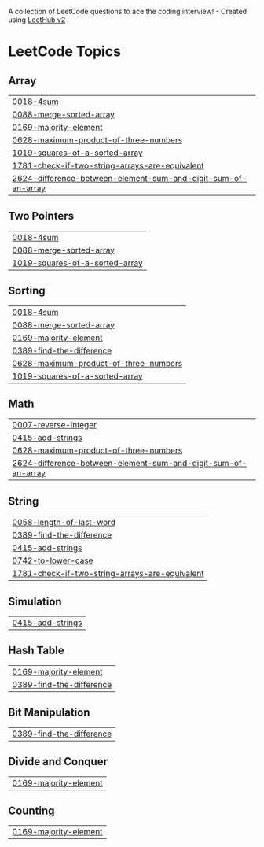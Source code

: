 A collection of LeetCode questions to ace the coding interview! - Created using [LeetHub v2](https://github.com/arunbhardwaj/LeetHub-2.0)
<!---LeetCode Topics Start-->
# LeetCode Topics
## Array
|  |
| ------- |
| [0018-4sum](https://github.com/Hrithik-14/leetcode/tree/master/0018-4sum) |
| [0088-merge-sorted-array](https://github.com/Hrithik-14/leetcode/tree/master/0088-merge-sorted-array) |
| [0169-majority-element](https://github.com/Hrithik-14/leetcode/tree/master/0169-majority-element) |
| [0628-maximum-product-of-three-numbers](https://github.com/Hrithik-14/leetcode/tree/master/0628-maximum-product-of-three-numbers) |
| [1019-squares-of-a-sorted-array](https://github.com/Hrithik-14/leetcode/tree/master/1019-squares-of-a-sorted-array) |
| [1781-check-if-two-string-arrays-are-equivalent](https://github.com/Hrithik-14/leetcode/tree/master/1781-check-if-two-string-arrays-are-equivalent) |
| [2624-difference-between-element-sum-and-digit-sum-of-an-array](https://github.com/Hrithik-14/leetcode/tree/master/2624-difference-between-element-sum-and-digit-sum-of-an-array) |
## Two Pointers
|  |
| ------- |
| [0018-4sum](https://github.com/Hrithik-14/leetcode/tree/master/0018-4sum) |
| [0088-merge-sorted-array](https://github.com/Hrithik-14/leetcode/tree/master/0088-merge-sorted-array) |
| [1019-squares-of-a-sorted-array](https://github.com/Hrithik-14/leetcode/tree/master/1019-squares-of-a-sorted-array) |
## Sorting
|  |
| ------- |
| [0018-4sum](https://github.com/Hrithik-14/leetcode/tree/master/0018-4sum) |
| [0088-merge-sorted-array](https://github.com/Hrithik-14/leetcode/tree/master/0088-merge-sorted-array) |
| [0169-majority-element](https://github.com/Hrithik-14/leetcode/tree/master/0169-majority-element) |
| [0389-find-the-difference](https://github.com/Hrithik-14/leetcode/tree/master/0389-find-the-difference) |
| [0628-maximum-product-of-three-numbers](https://github.com/Hrithik-14/leetcode/tree/master/0628-maximum-product-of-three-numbers) |
| [1019-squares-of-a-sorted-array](https://github.com/Hrithik-14/leetcode/tree/master/1019-squares-of-a-sorted-array) |
## Math
|  |
| ------- |
| [0007-reverse-integer](https://github.com/Hrithik-14/leetcode/tree/master/0007-reverse-integer) |
| [0415-add-strings](https://github.com/Hrithik-14/leetcode/tree/master/0415-add-strings) |
| [0628-maximum-product-of-three-numbers](https://github.com/Hrithik-14/leetcode/tree/master/0628-maximum-product-of-three-numbers) |
| [2624-difference-between-element-sum-and-digit-sum-of-an-array](https://github.com/Hrithik-14/leetcode/tree/master/2624-difference-between-element-sum-and-digit-sum-of-an-array) |
## String
|  |
| ------- |
| [0058-length-of-last-word](https://github.com/Hrithik-14/leetcode/tree/master/0058-length-of-last-word) |
| [0389-find-the-difference](https://github.com/Hrithik-14/leetcode/tree/master/0389-find-the-difference) |
| [0415-add-strings](https://github.com/Hrithik-14/leetcode/tree/master/0415-add-strings) |
| [0742-to-lower-case](https://github.com/Hrithik-14/leetcode/tree/master/0742-to-lower-case) |
| [1781-check-if-two-string-arrays-are-equivalent](https://github.com/Hrithik-14/leetcode/tree/master/1781-check-if-two-string-arrays-are-equivalent) |
## Simulation
|  |
| ------- |
| [0415-add-strings](https://github.com/Hrithik-14/leetcode/tree/master/0415-add-strings) |
## Hash Table
|  |
| ------- |
| [0169-majority-element](https://github.com/Hrithik-14/leetcode/tree/master/0169-majority-element) |
| [0389-find-the-difference](https://github.com/Hrithik-14/leetcode/tree/master/0389-find-the-difference) |
## Bit Manipulation
|  |
| ------- |
| [0389-find-the-difference](https://github.com/Hrithik-14/leetcode/tree/master/0389-find-the-difference) |
## Divide and Conquer
|  |
| ------- |
| [0169-majority-element](https://github.com/Hrithik-14/leetcode/tree/master/0169-majority-element) |
## Counting
|  |
| ------- |
| [0169-majority-element](https://github.com/Hrithik-14/leetcode/tree/master/0169-majority-element) |
<!---LeetCode Topics End-->